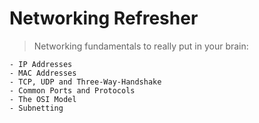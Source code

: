 
# Networking Refresher

> Networking fundamentals to really put in your brain:

	- IP Addresses
	- MAC Addresses
	- TCP, UDP and Three-Way-Handshake
	- Common Ports and Protocols
	- The OSI Model
	- Subnetting
